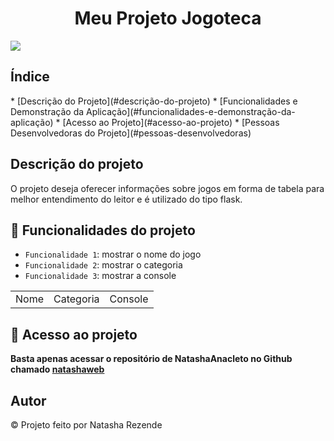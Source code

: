 <h1 align="center">Meu Projeto Jogoteca</h1>

<img src="https://www.pngitem.com/pimgs/m/145-1457399_pink-cute-cutepink-game-over-gameover-games-pink.png">

## Índice 

<p style=”color:#E6E6FA”>
* [Descrição do Projeto](#descrição-do-projeto)
* [Funcionalidades e Demonstração da Aplicação](#funcionalidades-e-demonstração-da-aplicação)
* [Acesso ao Projeto](#acesso-ao-projeto)
* [Pessoas Desenvolvedoras do Projeto](#pessoas-desenvolvedoras)
</p>

## Descrição do projeto

O projeto deseja oferecer informações sobre jogos em forma de tabela para melhor entendimento do leitor e é utilizado do tipo flask.

## :hammer: Funcionalidades do projeto

- `Funcionalidade 1`: mostrar o nome do jogo
- `Funcionalidade 2`: mostrar o categoria
- `Funcionalidade 3`: mostrar a console

<table>
    <tr>
        <td>Nome</td>
        <td>Categoria</td>
        <td>Console</td>
    </tr>
</table>

## 📁 Acesso ao projeto

**Basta apenas acessar o repositório de NatashaAnacleto no Github chamado <a href="https://github.com/NatashaAnacleto/natashaweb.git">natashaweb</a>**

## Autor 

&copy; Projeto feito por Natasha Rezende


